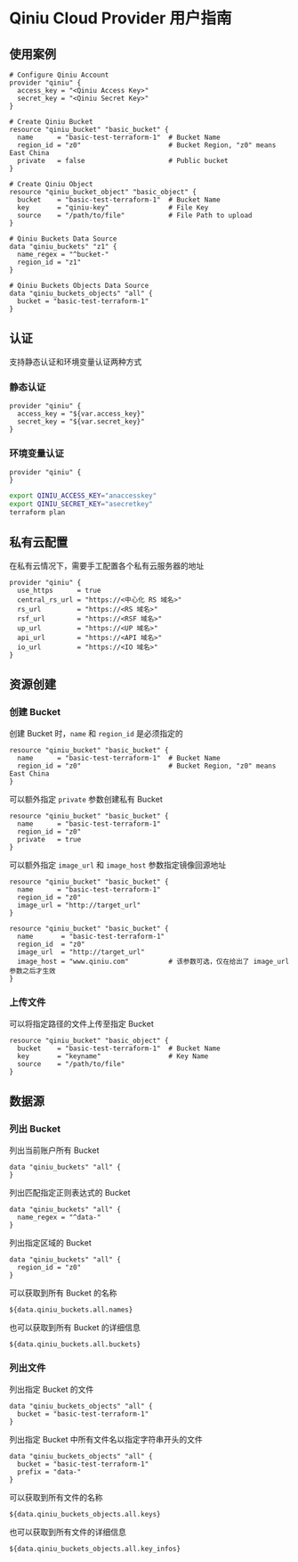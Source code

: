 # Qiniu Cloud Provider 用户指南

## 使用案例

```hcl
# Configure Qiniu Account
provider "qiniu" {
  access_key = "<Qiniu Access Key>"
  secret_key = "<Qiniu Secret Key>"
}

# Create Qiniu Bucket
resource "qiniu_bucket" "basic_bucket" {
  name      = "basic-test-terraform-1"  # Bucket Name
  region_id = "z0"                      # Bucket Region, "z0" means East China
  private   = false                     # Public bucket
}

# Create Qiniu Object
resource "qiniu_bucket_object" "basic_object" {
  bucket    = "basic-test-terraform-1"  # Bucket Name
  key       = "qiniu-key"               # File Key
  source    = "/path/to/file"           # File Path to upload
}

# Qiniu Buckets Data Source
data "qiniu_buckets" "z1" {
  name_regex = "^bucket-"
  region_id = "z1"
}

# Qiniu Buckets Objects Data Source
data "qiniu_buckets_objects" "all" {
  bucket = "basic-test-terraform-1"
}
```

## 认证

支持静态认证和环境变量认证两种方式

### 静态认证

```hcl
provider "qiniu" {
  access_key = "${var.access_key}"
  secret_key = "${var.secret_key}"
}
```

### 环境变量认证

```hcl
provider "qiniu" {
}
```

```bash
export QINIU_ACCESS_KEY="anaccesskey"
export QINIU_SECRET_KEY="asecretkey"
terraform plan
```

## 私有云配置

在私有云情况下，需要手工配置各个私有云服务器的地址

```hcl
provider "qiniu" {
  use_https      = true
  central_rs_url = "https://<中心化 RS 域名>"
  rs_url         = "https://<RS 域名>"
  rsf_url        = "https://<RSF 域名>"
  up_url         = "https://<UP 域名>"
  api_url        = "https://<API 域名>"
  io_url         = "https://<IO 域名>"
}
```

## 资源创建

### 创建 Bucket

创建 Bucket 时，`name` 和 `region_id` 是必须指定的

```hcl
resource "qiniu_bucket" "basic_bucket" {
  name      = "basic-test-terraform-1"  # Bucket Name
  region_id = "z0"                      # Bucket Region, "z0" means East China
}
```

可以额外指定 `private` 参数创建私有 Bucket

```hcl
resource "qiniu_bucket" "basic_bucket" {
  name      = "basic-test-terraform-1"
  region_id = "z0"
  private   = true
}
```

可以额外指定 `image_url` 和 `image_host` 参数指定镜像回源地址

```hcl
resource "qiniu_bucket" "basic_bucket" {
  name      = "basic-test-terraform-1"
  region_id = "z0"
  image_url = "http://target_url"
}
```

```hcl
resource "qiniu_bucket" "basic_bucket" {
  name       = "basic-test-terraform-1"
  region_id  = "z0"
  image_url  = "http://target_url"
  image_host = "www.qiniu.com"          # 该参数可选，仅在给出了 image_url 参数之后才生效
}
```

### 上传文件

可以将指定路径的文件上传至指定 Bucket

```hcl
resource "qiniu_bucket" "basic_object" {
  bucket    = "basic-test-terraform-1"  # Bucket Name
  key       = "keyname"                 # Key Name
  source    = "/path/to/file"
}
```

## 数据源

### 列出 Bucket

列出当前账户所有 Bucket

```hcl
data "qiniu_buckets" "all" {
}
```

列出匹配指定正则表达式的 Bucket

```hcl
data "qiniu_buckets" "all" {
  name_regex = "^data-"
}
```

列出指定区域的 Bucket

```hcl
data "qiniu_buckets" "all" {
  region_id = "z0"
}
```

可以获取到所有 Bucket 的名称

```hcl
${data.qiniu_buckets.all.names}
```

也可以获取到所有 Bucket 的详细信息

```hcl
${data.qiniu_buckets.all.buckets}
```

### 列出文件

列出指定 Bucket 的文件

```hcl
data "qiniu_buckets_objects" "all" {
  bucket = "basic-test-terraform-1"
}
```

列出指定 Bucket 中所有文件名以指定字符串开头的文件

```hcl
data "qiniu_buckets_objects" "all" {
  bucket = "basic-test-terraform-1"
  prefix = "data-"
}
```

可以获取到所有文件的名称

```hcl
${data.qiniu_buckets_objects.all.keys}
```

也可以获取到所有文件的详细信息

```hcl
${data.qiniu_buckets_objects.all.key_infos}
```
